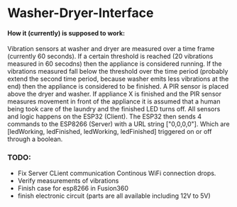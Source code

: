 # Washer-Dryer-Interface
 
#### How it (currently) is supposed to work:
Vibration sensors at washer and dryer are measured over a time frame (currently 60 seconds). If a certain threshold is reached (20 vibrations measured in 60 secodns) then the appliance is considered running. If the vibrations measured fall below the threshold over the time period (probably extend the second time period, because washer emits less vibrations at the end) then the appliance is considered to be finished. A PIR sensor is placed above the dryer and washer. If appliance X is finished and the PIR sensor measures movement in front of the appliance it is assumed that a human being took care of the laundry and the finished LED turns off.
All sensors and logic happens on the ESP32 (Client). The ESP32 then sends 4 commands to the ESP8266 (Server) with a URL string ["0,0,0,0"]. Which are [ledWorking, ledFinished, ledWorking, ledFinished] triggered on or off through a boolean. 

### TODO:
  * Fix Server CLient communication
    Continous WiFi connection drops.
  * Verify measurements of vibrations
  * Finish case for esp8266 in Fusion360
  * finish electronic circuit (parts are all available including 12V to 5V)
  

